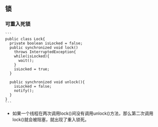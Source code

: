 ## 锁

### 可重入死锁
    ```
    public class Lock{
      private boolean isLocked = false;
      public synchronized void lock()
        throws InterruptedException{
        while(isLocked){
          wait();
        }
        isLocked = true;
      }
    
      public synchronized void unlock(){
        isLocked = false;
        notify();
      }
    }
    ```
 + 如果一个线程在两次调用lock()间没有调用unlock()方法，那么第二次调用lock()就会被阻塞，就出现了重入锁死。